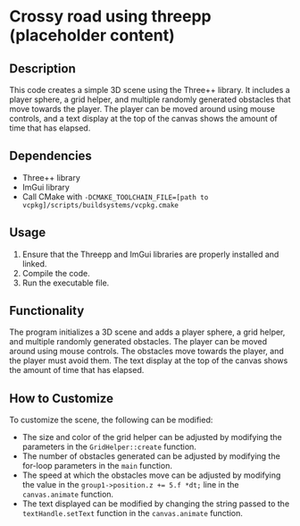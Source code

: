 # Crossy road using threepp (placeholder content)

## Description
This code creates a simple 3D scene using the Three++ library. It includes a player sphere, a grid helper, and multiple randomly generated obstacles that move towards the player. The player can be moved around using mouse controls, and a text display at the top of the canvas shows the amount of time that has elapsed.

## Dependencies
- Three++ library
- ImGui library
- Call CMake with `-DCMAKE_TOOLCHAIN_FILE=[path to vcpkg]/scripts/buildsystems/vcpkg.cmake`


## Usage
1. Ensure that the Threepp and ImGui libraries are properly installed and linked.
2. Compile the code.
3. Run the executable file.

## Functionality
The program initializes a 3D scene and adds a player sphere, a grid helper, and multiple randomly generated obstacles. The player can be moved around using mouse controls. The obstacles move towards the player, and the player must avoid them. The text display at the top of the canvas shows the amount of time that has elapsed.

## How to Customize
To customize the scene, the following can be modified:
- The size and color of the grid helper can be adjusted by modifying the parameters in the `GridHelper::create` function.
- The number of obstacles generated can be adjusted by modifying the for-loop parameters in the `main` function.
- The speed at which the obstacles move can be adjusted by modifying the value in the `group1->position.z += 5.f *dt;` line in the `canvas.animate` function.
- The text displayed can be modified by changing the string passed to the `textHandle.setText` function in the `canvas.animate` function.

